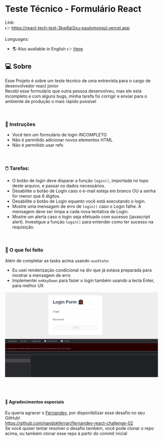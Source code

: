 # Teste Técnico - Formulário React
_Link:_
<br>
👉 https://react-tech-test-3kw6al3xu-paulomonezi.vercel.app

_Languages:_ 
<br>
- 🌎 Also avaliable in English 👉 [Here](https://github.com/paulomonezi/react-tech-test/blob/main/README.md)

## 💻 Sobre 
Esse Projeto é sobre um teste técnico de uma entrevista para o cargo de desenvolvedor react júnior<br>
Recebi esse formulário que outra pessoa desenvolveu, mas ele está incompleto e com alguns bugs, minha tarefa foi corrigir e enviar para o ambiente de produção o mais rápido possível<br>
<br><br>

### 📑 Instruções

* Você tem um formulário de login INCOMPLETO
* Não é permitido adicionar novos elementos HTML
* Não é permitido usar refs<br>
<br><br>

### 🖱️ Tarefas: 

* O botão de login deve disparar a função `login()`, importada no topo deste arquivo, e passar os dados necessários.
* Desabilite o botão de Login caso o e-mail esteja em branco OU a senha for menor que 6 dígitos.
* Desabilite o botão de Login equanto você está executando o login.
* Mostre uma mensagem de erro de `login()` caso o Login falhe. A mensagem deve ser limpa a cada nova tentativa de Login.
* Mostre um alerta caso o login seja efetuado com sucesso (javascript alert). Investigue a função `login()` para entender como ter sucesso na requisição.<br>
<br><br>

### 🚀 O que foi feito 
Além de completar as tasks acima usando `useState`:
* Eu usei renderização condicional na div que já estava preparada para mostrar a mensagem de erro
* Implementei `onKeyDown` para fazer o login também usando a tecla Enter, para melhor UX<br>

<img src="./src/gifs/readme.gif" alt="gif showing the form">
<br><br><br><br>

#### 🙏 Agradecimentos especiais
Eu queria agracer o [Fernandev](https://github.com/nandokferrari), por disponibilizar esse desafio no seu GitHub!<br>
https://github.com/nandokferrari/fernandev-react-challenge-02<br>
Se você quiser tentar resolver o desafio também, você pode clonar o repo acima, ou também clonar esse repo à partir do commit inicial
